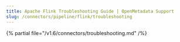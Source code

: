 ```yaml
---
title: Apache Flink Troubleshooting Guide | OpenMetadata Support
slug: /connectors/pipeline/flink/troubleshooting
---
```


{% partial file="/v1.6/connectors/troubleshooting.md" /%}
